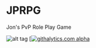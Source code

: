JPRPG
=====

Jon's PvP Role Play Game



![alt tag](http://www.freeimagehosting.net/newuploads/uk3vk.png)
[[![githalytics.com alpha](https://cruel-carlota.pagodabox.com/edf7e76f1ceeae4da0145090bf204c69 "githalytics.com")](http://githalytics.com/lucidexploration/JPRPG)
